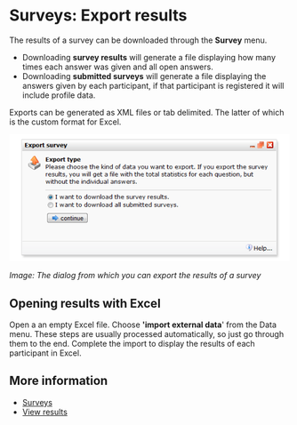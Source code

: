 # Surveys: Export results

The results of a survey can be downloaded through the **Survey** menu.

-   Downloading **survey results** will generate a file displaying how
    many times each answer was given and all open answers.
-   Downloading **submitted surveys** will generate a file displaying
    the answers given by each participant, if that participant is
    registered it will include profile data.

Exports can be generated as XML files or tab delimited. The latter
of which is the custom format for Excel.

![Survey results dialog](../images/surveyresultes.png)

*Image: The dialog from which you can export the results of a survey*

## Opening results with Excel

Open a an empty Excel file. Choose **'import external data**' from the
Data menu.
These steps are usually processed automatically, so just go through
them to the end. Complete the import to display the results of each
participant in Excel.

## More information

* [Surveys](./surveys)
* [View results](./surveys-view-results)
